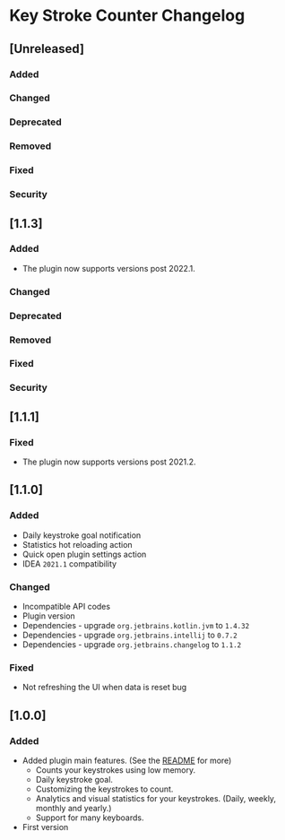 # Key Stroke Counter Changelog

## [Unreleased]
### Added

### Changed

### Deprecated

### Removed

### Fixed

### Security

## [1.1.3]
### Added
- The plugin now supports versions post 2022.1.

### Changed

### Deprecated

### Removed

### Fixed

### Security

## [1.1.1]
### Fixed
- The plugin now supports versions post 2021.2.

## [1.1.0]
### Added
- Daily keystroke goal notification
- Statistics hot reloading action
- Quick open plugin settings action
- IDEA `2021.1` compatibility

### Changed
- Incompatible API codes
- Plugin version
- Dependencies - upgrade `org.jetbrains.kotlin.jvm` to `1.4.32`
- Dependencies - upgrade `org.jetbrains.intellij` to `0.7.2`
- Dependencies - upgrade `org.jetbrains.changelog` to `1.1.2`

### Fixed
- Not refreshing the UI when data is reset bug

## [1.0.0]
### Added
- Added plugin main features. (See the [README](README.md#features) for more)
    - Counts your keystrokes using low memory.
    - Daily keystroke goal.
    - Customizing the keystrokes to count.
    - Analytics and visual statistics for your keystrokes. (Daily, weekly, monthly and yearly.)
    - Support for many keyboards.
- First version